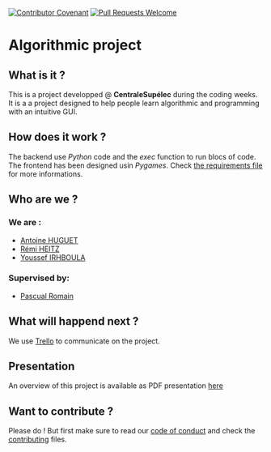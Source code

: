 [![Contributor Covenant](https://img.shields.io/badge/Contributor%20Covenant-v1.4%20adopted-ff69b4.svg)](code-of-conduct.md)
[![Pull Requests Welcome](https://img.shields.io/badge/PRs-welcome-brightgreen.svg?style=flat)](http://makeapullrequest.com)

# Algorithmic project

## What is it ?
This is a project developped @ **CentraleSupélec** during the coding weeks. It is a a project designed to help people learn algorithmic and programming with an intuitive GUI.

## How does it work ?
The backend use *Python* code and the *exec* function to run blocs of code.
The frontend has been designed usin *Pygames*.
Check [the requirements file](./REQUIREMENTS.md) for more informations. 

## Who are we ?
### We are :
- [Antoine HUGUET](https://github.com/antoine-huguet)
- [Rémi HEITZ](https://github.com/remiUP)
- [Youssef IRHBOULA](https://github.com/yoyotir)

### Supervised by: 
- [Pascual Romain](https://github.com/romainpascual)

## What will happend next ?

We use [Trello](https://trello.com/b/DLjSTZcU/projetalgo) to communicate on the project.

## Presentation

An overview of this project is available as PDF presentation [here](./presentation.pdf)

## Want to contribute ?

Please do !
But first make sure to read our [code of conduct](./CODE_OF_CONDUCT.md) and check the [contributing](./CONTRIBUTING.md) files.